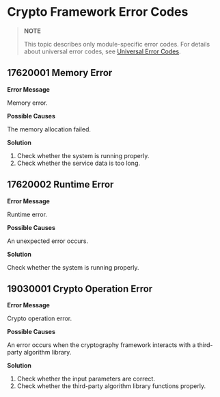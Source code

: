 #  Crypto Framework Error Codes

> **NOTE**
>
> This topic describes only module-specific error codes. For details about universal error codes, see [Universal Error Codes](errorcode-universal.md).

## 17620001 Memory Error

**Error Message**

Memory error.

**Possible Causes**

The memory allocation failed.

**Solution**

1. Check whether the system is running properly.
2. Check whether the service data is too long. 

## 17620002 Runtime Error

**Error Message**

Runtime error.

**Possible Causes**

An unexpected error occurs.

**Solution**

Check whether the system is running properly.

## 19030001 Crypto Operation Error

**Error Message**

Crypto operation error.

**Possible Causes**

An error occurs when the cryptography framework interacts with a third-party algorithm library.

**Solution**

1. Check whether the input parameters are correct.
2. Check whether the third-party algorithm library functions properly.
